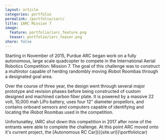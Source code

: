```yaml
---
layout: article
categories: portfolio
permalink: /portfolio/iarc/
title: IARC Mission 7
image:
  feature: portfolio/iarc_feature.png
  teaser: portfolio/iarc_teaser.png
share: false
---
```

Starting in November of 2015, Purdue ARC began work on a fully autonomous, large scale quadcopter to compete in the International Aerial Robotics Competition: Mission 7. The goal of this challenge was to construct a multirotor capable of herding randombly moving iRobot Roombas  through a designated goal area.

Over the course of three year, the design went through several major prototype and revision phases before being constructed of custom designed and machined carbon fiber plate. It is powered by a massive 22 volt, 10,000 mah LiPo battery, uses four 12" diameter propellors, and contains onboard sensors and computers capable of identifying and locating the iRobot Roombas used in the competition.

Unfortunatley, IARC shut down this competition in 2017 after none of the entrants were able to complete the challenge. At this point ARC moved onto it's current project, the [Autonomous RC Car]({{site.url}}\portfolio\car\)